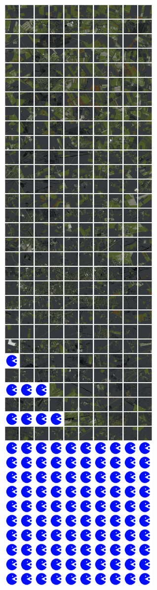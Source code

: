 <html>
<div>
<img src="https://github.com/HakkaTjakka/NL_TILE_MAP/blob/main/18/607/-1033/r.6070.-10330.png" height="44" width="44">
<img src="https://github.com/HakkaTjakka/NL_TILE_MAP/blob/main/18/607/-1033/r.6071.-10330.png" height="44" width="44">
<img src="https://github.com/HakkaTjakka/NL_TILE_MAP/blob/main/18/607/-1033/r.6072.-10330.png" height="44" width="44">
<img src="https://github.com/HakkaTjakka/NL_TILE_MAP/blob/main/18/607/-1033/r.6073.-10330.png" height="44" width="44">
<img src="https://github.com/HakkaTjakka/NL_TILE_MAP/blob/main/18/607/-1033/r.6074.-10330.png" height="44" width="44">
<img src="https://github.com/HakkaTjakka/NL_TILE_MAP/blob/main/18/607/-1033/r.6075.-10330.png" height="44" width="44">
<img src="https://github.com/HakkaTjakka/NL_TILE_MAP/blob/main/18/607/-1033/r.6076.-10330.png" height="44" width="44">
<img src="https://github.com/HakkaTjakka/NL_TILE_MAP/blob/main/18/607/-1033/r.6077.-10330.png" height="44" width="44">
<img src="https://github.com/HakkaTjakka/NL_TILE_MAP/blob/main/18/607/-1033/r.6078.-10330.png" height="44" width="44">
<img src="https://github.com/HakkaTjakka/NL_TILE_MAP/blob/main/18/607/-1033/r.6079.-10330.png" height="44" width="44">
<img src="https://github.com/HakkaTjakka/NL_TILE_MAP/blob/main/18/608/-1033/r.6080.-10330.png" height="44" width="44">
<img src="https://github.com/HakkaTjakka/NL_TILE_MAP/blob/main/18/608/-1033/r.6081.-10330.png" height="44" width="44">
<img src="https://github.com/HakkaTjakka/NL_TILE_MAP/blob/main/18/608/-1033/r.6082.-10330.png" height="44" width="44">
<img src="https://github.com/HakkaTjakka/NL_TILE_MAP/blob/main/18/608/-1033/r.6083.-10330.png" height="44" width="44">
<img src="https://github.com/HakkaTjakka/NL_TILE_MAP/blob/main/18/608/-1033/r.6084.-10330.png" height="44" width="44">
<img src="https://github.com/HakkaTjakka/NL_TILE_MAP/blob/main/18/608/-1033/r.6085.-10330.png" height="44" width="44">
<img src="https://github.com/HakkaTjakka/NL_TILE_MAP/blob/main/18/608/-1033/r.6086.-10330.png" height="44" width="44">
<img src="https://github.com/HakkaTjakka/NL_TILE_MAP/blob/main/18/608/-1033/r.6087.-10330.png" height="44" width="44">
<img src="https://github.com/HakkaTjakka/NL_TILE_MAP/blob/main/18/608/-1033/r.6088.-10330.png" height="44" width="44">
<img src="https://github.com/HakkaTjakka/NL_TILE_MAP/blob/main/18/608/-1033/r.6089.-10330.png" height="44" width="44">
<br>
<img src="https://github.com/HakkaTjakka/NL_TILE_MAP/blob/main/18/607/-1033/r.6070.-10329.png" height="44" width="44">
<img src="https://github.com/HakkaTjakka/NL_TILE_MAP/blob/main/18/607/-1033/r.6071.-10329.png" height="44" width="44">
<img src="https://github.com/HakkaTjakka/NL_TILE_MAP/blob/main/18/607/-1033/r.6072.-10329.png" height="44" width="44">
<img src="https://github.com/HakkaTjakka/NL_TILE_MAP/blob/main/18/607/-1033/r.6073.-10329.png" height="44" width="44">
<img src="https://github.com/HakkaTjakka/NL_TILE_MAP/blob/main/18/607/-1033/r.6074.-10329.png" height="44" width="44">
<img src="https://github.com/HakkaTjakka/NL_TILE_MAP/blob/main/18/607/-1033/r.6075.-10329.png" height="44" width="44">
<img src="https://github.com/HakkaTjakka/NL_TILE_MAP/blob/main/18/607/-1033/r.6076.-10329.png" height="44" width="44">
<img src="https://github.com/HakkaTjakka/NL_TILE_MAP/blob/main/18/607/-1033/r.6077.-10329.png" height="44" width="44">
<img src="https://github.com/HakkaTjakka/NL_TILE_MAP/blob/main/18/607/-1033/r.6078.-10329.png" height="44" width="44">
<img src="https://github.com/HakkaTjakka/NL_TILE_MAP/blob/main/18/607/-1033/r.6079.-10329.png" height="44" width="44">
<img src="https://github.com/HakkaTjakka/NL_TILE_MAP/blob/main/18/608/-1033/r.6080.-10329.png" height="44" width="44">
<img src="https://github.com/HakkaTjakka/NL_TILE_MAP/blob/main/18/608/-1033/r.6081.-10329.png" height="44" width="44">
<img src="https://github.com/HakkaTjakka/NL_TILE_MAP/blob/main/18/608/-1033/r.6082.-10329.png" height="44" width="44">
<img src="https://github.com/HakkaTjakka/NL_TILE_MAP/blob/main/18/608/-1033/r.6083.-10329.png" height="44" width="44">
<img src="https://github.com/HakkaTjakka/NL_TILE_MAP/blob/main/18/608/-1033/r.6084.-10329.png" height="44" width="44">
<img src="https://github.com/HakkaTjakka/NL_TILE_MAP/blob/main/18/608/-1033/r.6085.-10329.png" height="44" width="44">
<img src="https://github.com/HakkaTjakka/NL_TILE_MAP/blob/main/18/608/-1033/r.6086.-10329.png" height="44" width="44">
<img src="https://github.com/HakkaTjakka/NL_TILE_MAP/blob/main/18/608/-1033/r.6087.-10329.png" height="44" width="44">
<img src="https://github.com/HakkaTjakka/NL_TILE_MAP/blob/main/18/608/-1033/r.6088.-10329.png" height="44" width="44">
<img src="https://github.com/HakkaTjakka/NL_TILE_MAP/blob/main/18/608/-1033/r.6089.-10329.png" height="44" width="44">
<br>
<img src="https://github.com/HakkaTjakka/NL_TILE_MAP/blob/main/18/607/-1033/r.6070.-10328.png" height="44" width="44">
<img src="https://github.com/HakkaTjakka/NL_TILE_MAP/blob/main/18/607/-1033/r.6071.-10328.png" height="44" width="44">
<img src="https://github.com/HakkaTjakka/NL_TILE_MAP/blob/main/18/607/-1033/r.6072.-10328.png" height="44" width="44">
<img src="https://github.com/HakkaTjakka/NL_TILE_MAP/blob/main/18/607/-1033/r.6073.-10328.png" height="44" width="44">
<img src="https://github.com/HakkaTjakka/NL_TILE_MAP/blob/main/18/607/-1033/r.6074.-10328.png" height="44" width="44">
<img src="https://github.com/HakkaTjakka/NL_TILE_MAP/blob/main/18/607/-1033/r.6075.-10328.png" height="44" width="44">
<img src="https://github.com/HakkaTjakka/NL_TILE_MAP/blob/main/18/607/-1033/r.6076.-10328.png" height="44" width="44">
<img src="https://github.com/HakkaTjakka/NL_TILE_MAP/blob/main/18/607/-1033/r.6077.-10328.png" height="44" width="44">
<img src="https://github.com/HakkaTjakka/NL_TILE_MAP/blob/main/18/607/-1033/r.6078.-10328.png" height="44" width="44">
<img src="https://github.com/HakkaTjakka/NL_TILE_MAP/blob/main/18/607/-1033/r.6079.-10328.png" height="44" width="44">
<img src="https://github.com/HakkaTjakka/NL_TILE_MAP/blob/main/18/608/-1033/r.6080.-10328.png" height="44" width="44">
<img src="https://github.com/HakkaTjakka/NL_TILE_MAP/blob/main/18/608/-1033/r.6081.-10328.png" height="44" width="44">
<img src="https://github.com/HakkaTjakka/NL_TILE_MAP/blob/main/18/608/-1033/r.6082.-10328.png" height="44" width="44">
<img src="https://github.com/HakkaTjakka/NL_TILE_MAP/blob/main/18/608/-1033/r.6083.-10328.png" height="44" width="44">
<img src="https://github.com/HakkaTjakka/NL_TILE_MAP/blob/main/18/608/-1033/r.6084.-10328.png" height="44" width="44">
<img src="https://github.com/HakkaTjakka/NL_TILE_MAP/blob/main/18/608/-1033/r.6085.-10328.png" height="44" width="44">
<img src="https://github.com/HakkaTjakka/NL_TILE_MAP/blob/main/18/608/-1033/r.6086.-10328.png" height="44" width="44">
<img src="https://github.com/HakkaTjakka/NL_TILE_MAP/blob/main/18/608/-1033/r.6087.-10328.png" height="44" width="44">
<img src="https://github.com/HakkaTjakka/NL_TILE_MAP/blob/main/18/608/-1033/r.6088.-10328.png" height="44" width="44">
<img src="https://github.com/HakkaTjakka/NL_TILE_MAP/blob/main/18/608/-1033/r.6089.-10328.png" height="44" width="44">
<br>
<img src="https://github.com/HakkaTjakka/NL_TILE_MAP/blob/main/18/607/-1033/r.6070.-10327.png" height="44" width="44">
<img src="https://github.com/HakkaTjakka/NL_TILE_MAP/blob/main/18/607/-1033/r.6071.-10327.png" height="44" width="44">
<img src="https://github.com/HakkaTjakka/NL_TILE_MAP/blob/main/18/607/-1033/r.6072.-10327.png" height="44" width="44">
<img src="https://github.com/HakkaTjakka/NL_TILE_MAP/blob/main/18/607/-1033/r.6073.-10327.png" height="44" width="44">
<img src="https://github.com/HakkaTjakka/NL_TILE_MAP/blob/main/18/607/-1033/r.6074.-10327.png" height="44" width="44">
<img src="https://github.com/HakkaTjakka/NL_TILE_MAP/blob/main/18/607/-1033/r.6075.-10327.png" height="44" width="44">
<img src="https://github.com/HakkaTjakka/NL_TILE_MAP/blob/main/18/607/-1033/r.6076.-10327.png" height="44" width="44">
<img src="https://github.com/HakkaTjakka/NL_TILE_MAP/blob/main/18/607/-1033/r.6077.-10327.png" height="44" width="44">
<img src="https://github.com/HakkaTjakka/NL_TILE_MAP/blob/main/18/607/-1033/r.6078.-10327.png" height="44" width="44">
<img src="https://github.com/HakkaTjakka/NL_TILE_MAP/blob/main/18/607/-1033/r.6079.-10327.png" height="44" width="44">
<img src="https://github.com/HakkaTjakka/NL_TILE_MAP/blob/main/18/608/-1033/r.6080.-10327.png" height="44" width="44">
<img src="https://github.com/HakkaTjakka/NL_TILE_MAP/blob/main/18/608/-1033/r.6081.-10327.png" height="44" width="44">
<img src="https://github.com/HakkaTjakka/NL_TILE_MAP/blob/main/18/608/-1033/r.6082.-10327.png" height="44" width="44">
<img src="https://github.com/HakkaTjakka/NL_TILE_MAP/blob/main/18/608/-1033/r.6083.-10327.png" height="44" width="44">
<img src="https://github.com/HakkaTjakka/NL_TILE_MAP/blob/main/18/608/-1033/r.6084.-10327.png" height="44" width="44">
<img src="https://github.com/HakkaTjakka/NL_TILE_MAP/blob/main/18/608/-1033/r.6085.-10327.png" height="44" width="44">
<img src="https://github.com/HakkaTjakka/NL_TILE_MAP/blob/main/18/608/-1033/r.6086.-10327.png" height="44" width="44">
<img src="https://github.com/HakkaTjakka/NL_TILE_MAP/blob/main/18/608/-1033/r.6087.-10327.png" height="44" width="44">
<img src="https://github.com/HakkaTjakka/NL_TILE_MAP/blob/main/18/608/-1033/r.6088.-10327.png" height="44" width="44">
<img src="https://github.com/HakkaTjakka/NL_TILE_MAP/blob/main/18/608/-1033/r.6089.-10327.png" height="44" width="44">
<br>
<img src="https://github.com/HakkaTjakka/NL_TILE_MAP/blob/main/18/607/-1033/r.6070.-10326.png" height="44" width="44">
<img src="https://github.com/HakkaTjakka/NL_TILE_MAP/blob/main/18/607/-1033/r.6071.-10326.png" height="44" width="44">
<img src="https://github.com/HakkaTjakka/NL_TILE_MAP/blob/main/18/607/-1033/r.6072.-10326.png" height="44" width="44">
<img src="https://github.com/HakkaTjakka/NL_TILE_MAP/blob/main/18/607/-1033/r.6073.-10326.png" height="44" width="44">
<img src="https://github.com/HakkaTjakka/NL_TILE_MAP/blob/main/18/607/-1033/r.6074.-10326.png" height="44" width="44">
<img src="https://github.com/HakkaTjakka/NL_TILE_MAP/blob/main/18/607/-1033/r.6075.-10326.png" height="44" width="44">
<img src="https://github.com/HakkaTjakka/NL_TILE_MAP/blob/main/18/607/-1033/r.6076.-10326.png" height="44" width="44">
<img src="https://github.com/HakkaTjakka/NL_TILE_MAP/blob/main/18/607/-1033/r.6077.-10326.png" height="44" width="44">
<img src="https://github.com/HakkaTjakka/NL_TILE_MAP/blob/main/18/607/-1033/r.6078.-10326.png" height="44" width="44">
<img src="https://github.com/HakkaTjakka/NL_TILE_MAP/blob/main/18/607/-1033/r.6079.-10326.png" height="44" width="44">
<img src="https://github.com/HakkaTjakka/NL_TILE_MAP/blob/main/18/608/-1033/r.6080.-10326.png" height="44" width="44">
<img src="https://github.com/HakkaTjakka/NL_TILE_MAP/blob/main/18/608/-1033/r.6081.-10326.png" height="44" width="44">
<img src="https://github.com/HakkaTjakka/NL_TILE_MAP/blob/main/18/608/-1033/r.6082.-10326.png" height="44" width="44">
<img src="https://github.com/HakkaTjakka/NL_TILE_MAP/blob/main/18/608/-1033/r.6083.-10326.png" height="44" width="44">
<img src="https://github.com/HakkaTjakka/NL_TILE_MAP/blob/main/18/608/-1033/r.6084.-10326.png" height="44" width="44">
<img src="https://github.com/HakkaTjakka/NL_TILE_MAP/blob/main/18/608/-1033/r.6085.-10326.png" height="44" width="44">
<img src="https://github.com/HakkaTjakka/NL_TILE_MAP/blob/main/18/608/-1033/r.6086.-10326.png" height="44" width="44">
<img src="https://github.com/HakkaTjakka/NL_TILE_MAP/blob/main/18/608/-1033/r.6087.-10326.png" height="44" width="44">
<img src="https://github.com/HakkaTjakka/NL_TILE_MAP/blob/main/18/608/-1033/r.6088.-10326.png" height="44" width="44">
<img src="https://github.com/HakkaTjakka/NL_TILE_MAP/blob/main/18/608/-1033/r.6089.-10326.png" height="44" width="44">
<br>
<img src="https://github.com/HakkaTjakka/NL_TILE_MAP/blob/main/18/607/-1033/r.6070.-10325.png" height="44" width="44">
<img src="https://github.com/HakkaTjakka/NL_TILE_MAP/blob/main/18/607/-1033/r.6071.-10325.png" height="44" width="44">
<img src="https://github.com/HakkaTjakka/NL_TILE_MAP/blob/main/18/607/-1033/r.6072.-10325.png" height="44" width="44">
<img src="https://github.com/HakkaTjakka/NL_TILE_MAP/blob/main/18/607/-1033/r.6073.-10325.png" height="44" width="44">
<img src="https://github.com/HakkaTjakka/NL_TILE_MAP/blob/main/18/607/-1033/r.6074.-10325.png" height="44" width="44">
<img src="https://github.com/HakkaTjakka/NL_TILE_MAP/blob/main/18/607/-1033/r.6075.-10325.png" height="44" width="44">
<img src="https://github.com/HakkaTjakka/NL_TILE_MAP/blob/main/18/607/-1033/r.6076.-10325.png" height="44" width="44">
<img src="https://github.com/HakkaTjakka/NL_TILE_MAP/blob/main/18/607/-1033/r.6077.-10325.png" height="44" width="44">
<img src="https://github.com/HakkaTjakka/NL_TILE_MAP/blob/main/18/607/-1033/r.6078.-10325.png" height="44" width="44">
<img src="https://github.com/HakkaTjakka/NL_TILE_MAP/blob/main/18/607/-1033/r.6079.-10325.png" height="44" width="44">
<img src="https://github.com/HakkaTjakka/NL_TILE_MAP/blob/main/18/608/-1033/r.6080.-10325.png" height="44" width="44">
<img src="https://github.com/HakkaTjakka/NL_TILE_MAP/blob/main/18/608/-1033/r.6081.-10325.png" height="44" width="44">
<img src="https://github.com/HakkaTjakka/NL_TILE_MAP/blob/main/18/608/-1033/r.6082.-10325.png" height="44" width="44">
<img src="https://github.com/HakkaTjakka/NL_TILE_MAP/blob/main/18/608/-1033/r.6083.-10325.png" height="44" width="44">
<img src="https://github.com/HakkaTjakka/NL_TILE_MAP/blob/main/18/608/-1033/r.6084.-10325.png" height="44" width="44">
<img src="https://github.com/HakkaTjakka/NL_TILE_MAP/blob/main/18/608/-1033/r.6085.-10325.png" height="44" width="44">
<img src="https://github.com/HakkaTjakka/NL_TILE_MAP/blob/main/18/608/-1033/r.6086.-10325.png" height="44" width="44">
<img src="https://github.com/HakkaTjakka/NL_TILE_MAP/blob/main/18/608/-1033/r.6087.-10325.png" height="44" width="44">
<img src="https://github.com/HakkaTjakka/NL_TILE_MAP/blob/main/18/608/-1033/r.6088.-10325.png" height="44" width="44">
<img src="https://github.com/HakkaTjakka/NL_TILE_MAP/blob/main/18/608/-1033/r.6089.-10325.png" height="44" width="44">
<br>
<img src="https://github.com/HakkaTjakka/NL_TILE_MAP/blob/main/18/607/-1033/r.6070.-10324.png" height="44" width="44">
<img src="https://github.com/HakkaTjakka/NL_TILE_MAP/blob/main/18/607/-1033/r.6071.-10324.png" height="44" width="44">
<img src="https://github.com/HakkaTjakka/NL_TILE_MAP/blob/main/18/607/-1033/r.6072.-10324.png" height="44" width="44">
<img src="https://github.com/HakkaTjakka/NL_TILE_MAP/blob/main/18/607/-1033/r.6073.-10324.png" height="44" width="44">
<img src="https://github.com/HakkaTjakka/NL_TILE_MAP/blob/main/18/607/-1033/r.6074.-10324.png" height="44" width="44">
<img src="https://github.com/HakkaTjakka/NL_TILE_MAP/blob/main/18/607/-1033/r.6075.-10324.png" height="44" width="44">
<img src="https://github.com/HakkaTjakka/NL_TILE_MAP/blob/main/18/607/-1033/r.6076.-10324.png" height="44" width="44">
<img src="https://github.com/HakkaTjakka/NL_TILE_MAP/blob/main/18/607/-1033/r.6077.-10324.png" height="44" width="44">
<img src="https://github.com/HakkaTjakka/NL_TILE_MAP/blob/main/18/607/-1033/r.6078.-10324.png" height="44" width="44">
<img src="https://github.com/HakkaTjakka/NL_TILE_MAP/blob/main/18/607/-1033/r.6079.-10324.png" height="44" width="44">
<img src="https://github.com/HakkaTjakka/NL_TILE_MAP/blob/main/18/608/-1033/r.6080.-10324.png" height="44" width="44">
<img src="https://github.com/HakkaTjakka/NL_TILE_MAP/blob/main/18/608/-1033/r.6081.-10324.png" height="44" width="44">
<img src="https://github.com/HakkaTjakka/NL_TILE_MAP/blob/main/18/608/-1033/r.6082.-10324.png" height="44" width="44">
<img src="https://github.com/HakkaTjakka/NL_TILE_MAP/blob/main/18/608/-1033/r.6083.-10324.png" height="44" width="44">
<img src="https://github.com/HakkaTjakka/NL_TILE_MAP/blob/main/18/608/-1033/r.6084.-10324.png" height="44" width="44">
<img src="https://github.com/HakkaTjakka/NL_TILE_MAP/blob/main/18/608/-1033/r.6085.-10324.png" height="44" width="44">
<img src="https://github.com/HakkaTjakka/NL_TILE_MAP/blob/main/18/608/-1033/r.6086.-10324.png" height="44" width="44">
<img src="https://github.com/HakkaTjakka/NL_TILE_MAP/blob/main/18/608/-1033/r.6087.-10324.png" height="44" width="44">
<img src="https://github.com/HakkaTjakka/NL_TILE_MAP/blob/main/18/608/-1033/r.6088.-10324.png" height="44" width="44">
<img src="https://github.com/HakkaTjakka/NL_TILE_MAP/blob/main/18/608/-1033/r.6089.-10324.png" height="44" width="44">
<br>
<img src="https://github.com/HakkaTjakka/NL_TILE_MAP/blob/main/18/607/-1033/r.6070.-10323.png" height="44" width="44">
<img src="https://github.com/HakkaTjakka/NL_TILE_MAP/blob/main/18/607/-1033/r.6071.-10323.png" height="44" width="44">
<img src="https://github.com/HakkaTjakka/NL_TILE_MAP/blob/main/18/607/-1033/r.6072.-10323.png" height="44" width="44">
<img src="https://github.com/HakkaTjakka/NL_TILE_MAP/blob/main/18/607/-1033/r.6073.-10323.png" height="44" width="44">
<img src="https://github.com/HakkaTjakka/NL_TILE_MAP/blob/main/18/607/-1033/r.6074.-10323.png" height="44" width="44">
<img src="https://github.com/HakkaTjakka/NL_TILE_MAP/blob/main/18/607/-1033/r.6075.-10323.png" height="44" width="44">
<img src="https://github.com/HakkaTjakka/NL_TILE_MAP/blob/main/18/607/-1033/r.6076.-10323.png" height="44" width="44">
<img src="https://github.com/HakkaTjakka/NL_TILE_MAP/blob/main/18/607/-1033/r.6077.-10323.png" height="44" width="44">
<img src="https://github.com/HakkaTjakka/NL_TILE_MAP/blob/main/18/607/-1033/r.6078.-10323.png" height="44" width="44">
<img src="https://github.com/HakkaTjakka/NL_TILE_MAP/blob/main/18/607/-1033/r.6079.-10323.png" height="44" width="44">
<img src="https://github.com/HakkaTjakka/NL_TILE_MAP/blob/main/18/608/-1033/r.6080.-10323.png" height="44" width="44">
<img src="https://github.com/HakkaTjakka/NL_TILE_MAP/blob/main/18/608/-1033/r.6081.-10323.png" height="44" width="44">
<img src="https://github.com/HakkaTjakka/NL_TILE_MAP/blob/main/18/608/-1033/r.6082.-10323.png" height="44" width="44">
<img src="https://github.com/HakkaTjakka/NL_TILE_MAP/blob/main/18/608/-1033/r.6083.-10323.png" height="44" width="44">
<img src="https://github.com/HakkaTjakka/NL_TILE_MAP/blob/main/18/608/-1033/r.6084.-10323.png" height="44" width="44">
<img src="https://github.com/HakkaTjakka/NL_TILE_MAP/blob/main/18/608/-1033/r.6085.-10323.png" height="44" width="44">
<img src="https://github.com/HakkaTjakka/NL_TILE_MAP/blob/main/18/608/-1033/r.6086.-10323.png" height="44" width="44">
<img src="https://github.com/HakkaTjakka/NL_TILE_MAP/blob/main/18/608/-1033/r.6087.-10323.png" height="44" width="44">
<img src="https://github.com/HakkaTjakka/NL_TILE_MAP/blob/main/18/608/-1033/r.6088.-10323.png" height="44" width="44">
<img src="https://github.com/HakkaTjakka/NL_TILE_MAP/blob/main/18/608/-1033/r.6089.-10323.png" height="44" width="44">
<br>
<img src="https://github.com/HakkaTjakka/NL_TILE_MAP/blob/main/18/607/-1033/r.6070.-10322.png" height="44" width="44">
<img src="https://github.com/HakkaTjakka/NL_TILE_MAP/blob/main/18/607/-1033/r.6071.-10322.png" height="44" width="44">
<img src="https://github.com/HakkaTjakka/NL_TILE_MAP/blob/main/18/607/-1033/r.6072.-10322.png" height="44" width="44">
<img src="https://github.com/HakkaTjakka/NL_TILE_MAP/blob/main/18/607/-1033/r.6073.-10322.png" height="44" width="44">
<img src="https://github.com/HakkaTjakka/NL_TILE_MAP/blob/main/18/607/-1033/r.6074.-10322.png" height="44" width="44">
<img src="https://github.com/HakkaTjakka/NL_TILE_MAP/blob/main/18/607/-1033/r.6075.-10322.png" height="44" width="44">
<img src="https://github.com/HakkaTjakka/NL_TILE_MAP/blob/main/18/607/-1033/r.6076.-10322.png" height="44" width="44">
<img src="https://github.com/HakkaTjakka/NL_TILE_MAP/blob/main/18/607/-1033/r.6077.-10322.png" height="44" width="44">
<img src="https://github.com/HakkaTjakka/NL_TILE_MAP/blob/main/18/607/-1033/r.6078.-10322.png" height="44" width="44">
<img src="https://github.com/HakkaTjakka/NL_TILE_MAP/blob/main/18/607/-1033/r.6079.-10322.png" height="44" width="44">
<img src="https://github.com/HakkaTjakka/NL_TILE_MAP/blob/main/18/608/-1033/r.6080.-10322.png" height="44" width="44">
<img src="https://github.com/HakkaTjakka/NL_TILE_MAP/blob/main/18/608/-1033/r.6081.-10322.png" height="44" width="44">
<img src="https://github.com/HakkaTjakka/NL_TILE_MAP/blob/main/18/608/-1033/r.6082.-10322.png" height="44" width="44">
<img src="https://github.com/HakkaTjakka/NL_TILE_MAP/blob/main/18/608/-1033/r.6083.-10322.png" height="44" width="44">
<img src="https://github.com/HakkaTjakka/NL_TILE_MAP/blob/main/18/608/-1033/r.6084.-10322.png" height="44" width="44">
<img src="https://github.com/HakkaTjakka/NL_TILE_MAP/blob/main/18/608/-1033/r.6085.-10322.png" height="44" width="44">
<img src="https://github.com/HakkaTjakka/NL_TILE_MAP/blob/main/18/608/-1033/r.6086.-10322.png" height="44" width="44">
<img src="https://github.com/HakkaTjakka/NL_TILE_MAP/blob/main/18/608/-1033/r.6087.-10322.png" height="44" width="44">
<img src="https://github.com/HakkaTjakka/NL_TILE_MAP/blob/main/18/608/-1033/r.6088.-10322.png" height="44" width="44">
<img src="https://github.com/HakkaTjakka/NL_TILE_MAP/blob/main/18/608/-1033/r.6089.-10322.png" height="44" width="44">
<br>
<img src="https://github.com/HakkaTjakka/NL_TILE_MAP/blob/main/18/607/-1033/r.6070.-10321.png" height="44" width="44">
<img src="https://github.com/HakkaTjakka/NL_TILE_MAP/blob/main/18/607/-1033/r.6071.-10321.png" height="44" width="44">
<img src="https://github.com/HakkaTjakka/NL_TILE_MAP/blob/main/18/607/-1033/r.6072.-10321.png" height="44" width="44">
<img src="https://github.com/HakkaTjakka/NL_TILE_MAP/blob/main/18/607/-1033/r.6073.-10321.png" height="44" width="44">
<img src="https://github.com/HakkaTjakka/NL_TILE_MAP/blob/main/18/607/-1033/r.6074.-10321.png" height="44" width="44">
<img src="https://github.com/HakkaTjakka/NL_TILE_MAP/blob/main/18/607/-1033/r.6075.-10321.png" height="44" width="44">
<img src="https://github.com/HakkaTjakka/NL_TILE_MAP/blob/main/18/607/-1033/r.6076.-10321.png" height="44" width="44">
<img src="https://github.com/HakkaTjakka/NL_TILE_MAP/blob/main/18/607/-1033/r.6077.-10321.png" height="44" width="44">
<img src="https://github.com/HakkaTjakka/NL_TILE_MAP/blob/main/18/607/-1033/r.6078.-10321.png" height="44" width="44">
<img src="https://github.com/HakkaTjakka/NL_TILE_MAP/blob/main/18/607/-1033/r.6079.-10321.png" height="44" width="44">
<img src="https://github.com/HakkaTjakka/NL_TILE_MAP/blob/main/18/608/-1033/r.6080.-10321.png" height="44" width="44">
<img src="https://github.com/HakkaTjakka/NL_TILE_MAP/blob/main/18/608/-1033/r.6081.-10321.png" height="44" width="44">
<img src="https://github.com/HakkaTjakka/NL_TILE_MAP/blob/main/18/608/-1033/r.6082.-10321.png" height="44" width="44">
<img src="https://github.com/HakkaTjakka/NL_TILE_MAP/blob/main/18/608/-1033/r.6083.-10321.png" height="44" width="44">
<img src="https://github.com/HakkaTjakka/NL_TILE_MAP/blob/main/18/608/-1033/r.6084.-10321.png" height="44" width="44">
<img src="https://github.com/HakkaTjakka/NL_TILE_MAP/blob/main/18/608/-1033/r.6085.-10321.png" height="44" width="44">
<img src="https://github.com/HakkaTjakka/NL_TILE_MAP/blob/main/18/608/-1033/r.6086.-10321.png" height="44" width="44">
<img src="https://github.com/HakkaTjakka/NL_TILE_MAP/blob/main/18/608/-1033/r.6087.-10321.png" height="44" width="44">
<img src="https://github.com/HakkaTjakka/NL_TILE_MAP/blob/main/18/608/-1033/r.6088.-10321.png" height="44" width="44">
<img src="https://github.com/HakkaTjakka/NL_TILE_MAP/blob/main/18/608/-1033/r.6089.-10321.png" height="44" width="44">
<br>
<img src="https://github.com/HakkaTjakka/NL_TILE_MAP/blob/main/18/607/-1032/r.6070.-10320.png" height="44" width="44">
<img src="https://github.com/HakkaTjakka/NL_TILE_MAP/blob/main/18/607/-1032/r.6071.-10320.png" height="44" width="44">
<img src="https://github.com/HakkaTjakka/NL_TILE_MAP/blob/main/18/607/-1032/r.6072.-10320.png" height="44" width="44">
<img src="https://github.com/HakkaTjakka/NL_TILE_MAP/blob/main/18/607/-1032/r.6073.-10320.png" height="44" width="44">
<img src="https://github.com/HakkaTjakka/NL_TILE_MAP/blob/main/18/607/-1032/r.6074.-10320.png" height="44" width="44">
<img src="https://github.com/HakkaTjakka/NL_TILE_MAP/blob/main/18/607/-1032/r.6075.-10320.png" height="44" width="44">
<img src="https://github.com/HakkaTjakka/NL_TILE_MAP/blob/main/18/607/-1032/r.6076.-10320.png" height="44" width="44">
<img src="https://github.com/HakkaTjakka/NL_TILE_MAP/blob/main/18/607/-1032/r.6077.-10320.png" height="44" width="44">
<img src="https://github.com/HakkaTjakka/NL_TILE_MAP/blob/main/18/607/-1032/r.6078.-10320.png" height="44" width="44">
<img src="https://github.com/HakkaTjakka/NL_TILE_MAP/blob/main/18/607/-1032/r.6079.-10320.png" height="44" width="44">
<img src="https://github.com/HakkaTjakka/NL_TILE_MAP/blob/main/18/608/-1032/r.6080.-10320.png" height="44" width="44">
<img src="https://github.com/HakkaTjakka/NL_TILE_MAP/blob/main/18/608/-1032/r.6081.-10320.png" height="44" width="44">
<img src="https://github.com/HakkaTjakka/NL_TILE_MAP/blob/main/18/608/-1032/r.6082.-10320.png" height="44" width="44">
<img src="https://github.com/HakkaTjakka/NL_TILE_MAP/blob/main/18/608/-1032/r.6083.-10320.png" height="44" width="44">
<img src="https://github.com/HakkaTjakka/NL_TILE_MAP/blob/main/18/608/-1032/r.6084.-10320.png" height="44" width="44">
<img src="https://github.com/HakkaTjakka/NL_TILE_MAP/blob/main/18/608/-1032/r.6085.-10320.png" height="44" width="44">
<img src="https://github.com/HakkaTjakka/NL_TILE_MAP/blob/main/18/608/-1032/r.6086.-10320.png" height="44" width="44">
<img src="https://github.com/HakkaTjakka/NL_TILE_MAP/blob/main/18/608/-1032/r.6087.-10320.png" height="44" width="44">
<img src="https://github.com/HakkaTjakka/NL_TILE_MAP/blob/main/18/608/-1032/r.6088.-10320.png" height="44" width="44">
<img src="https://github.com/HakkaTjakka/NL_TILE_MAP/blob/main/18/608/-1032/r.6089.-10320.png" height="44" width="44">
<br>
<img src="https://github.com/HakkaTjakka/NL_TILE_MAP/blob/main/18/607/-1032/r.6070.-10319.png" height="44" width="44">
<img src="https://github.com/HakkaTjakka/NL_TILE_MAP/blob/main/18/607/-1032/r.6071.-10319.png" height="44" width="44">
<img src="https://github.com/HakkaTjakka/NL_TILE_MAP/blob/main/18/607/-1032/r.6072.-10319.png" height="44" width="44">
<img src="https://github.com/HakkaTjakka/NL_TILE_MAP/blob/main/18/607/-1032/r.6073.-10319.png" height="44" width="44">
<img src="https://github.com/HakkaTjakka/NL_TILE_MAP/blob/main/18/607/-1032/r.6074.-10319.png" height="44" width="44">
<img src="https://github.com/HakkaTjakka/NL_TILE_MAP/blob/main/18/607/-1032/r.6075.-10319.png" height="44" width="44">
<img src="https://github.com/HakkaTjakka/NL_TILE_MAP/blob/main/18/607/-1032/r.6076.-10319.png" height="44" width="44">
<img src="https://github.com/HakkaTjakka/NL_TILE_MAP/blob/main/18/607/-1032/r.6077.-10319.png" height="44" width="44">
<img src="https://github.com/HakkaTjakka/NL_TILE_MAP/blob/main/18/607/-1032/r.6078.-10319.png" height="44" width="44">
<img src="https://github.com/HakkaTjakka/NL_TILE_MAP/blob/main/18/607/-1032/r.6079.-10319.png" height="44" width="44">
<img src="https://github.com/HakkaTjakka/NL_TILE_MAP/blob/main/18/608/-1032/r.6080.-10319.png" height="44" width="44">
<img src="https://github.com/HakkaTjakka/NL_TILE_MAP/blob/main/18/608/-1032/r.6081.-10319.png" height="44" width="44">
<img src="https://github.com/HakkaTjakka/NL_TILE_MAP/blob/main/18/608/-1032/r.6082.-10319.png" height="44" width="44">
<img src="https://github.com/HakkaTjakka/NL_TILE_MAP/blob/main/18/608/-1032/r.6083.-10319.png" height="44" width="44">
<img src="https://github.com/HakkaTjakka/NL_TILE_MAP/blob/main/18/608/-1032/r.6084.-10319.png" height="44" width="44">
<img src="https://github.com/HakkaTjakka/NL_TILE_MAP/blob/main/18/608/-1032/r.6085.-10319.png" height="44" width="44">
<img src="https://github.com/HakkaTjakka/NL_TILE_MAP/blob/main/18/608/-1032/r.6086.-10319.png" height="44" width="44">
<img src="https://github.com/HakkaTjakka/NL_TILE_MAP/blob/main/18/608/-1032/r.6087.-10319.png" height="44" width="44">
<img src="https://github.com/HakkaTjakka/NL_TILE_MAP/blob/main/18/608/-1032/r.6088.-10319.png" height="44" width="44">
<img src="https://github.com/HakkaTjakka/NL_TILE_MAP/blob/main/18/608/-1032/r.6089.-10319.png" height="44" width="44">
<br>
<img src="https://github.com/HakkaTjakka/NL_TILE_MAP/blob/main/source.png" height="44" width="44">
<img src="https://github.com/HakkaTjakka/NL_TILE_MAP/blob/main/18/607/-1032/r.6071.-10318.png" height="44" width="44">
<img src="https://github.com/HakkaTjakka/NL_TILE_MAP/blob/main/18/607/-1032/r.6072.-10318.png" height="44" width="44">
<img src="https://github.com/HakkaTjakka/NL_TILE_MAP/blob/main/18/607/-1032/r.6073.-10318.png" height="44" width="44">
<img src="https://github.com/HakkaTjakka/NL_TILE_MAP/blob/main/18/607/-1032/r.6074.-10318.png" height="44" width="44">
<img src="https://github.com/HakkaTjakka/NL_TILE_MAP/blob/main/18/607/-1032/r.6075.-10318.png" height="44" width="44">
<img src="https://github.com/HakkaTjakka/NL_TILE_MAP/blob/main/18/607/-1032/r.6076.-10318.png" height="44" width="44">
<img src="https://github.com/HakkaTjakka/NL_TILE_MAP/blob/main/18/607/-1032/r.6077.-10318.png" height="44" width="44">
<img src="https://github.com/HakkaTjakka/NL_TILE_MAP/blob/main/18/607/-1032/r.6078.-10318.png" height="44" width="44">
<img src="https://github.com/HakkaTjakka/NL_TILE_MAP/blob/main/18/607/-1032/r.6079.-10318.png" height="44" width="44">
<img src="https://github.com/HakkaTjakka/NL_TILE_MAP/blob/main/18/608/-1032/r.6080.-10318.png" height="44" width="44">
<img src="https://github.com/HakkaTjakka/NL_TILE_MAP/blob/main/18/608/-1032/r.6081.-10318.png" height="44" width="44">
<img src="https://github.com/HakkaTjakka/NL_TILE_MAP/blob/main/18/608/-1032/r.6082.-10318.png" height="44" width="44">
<img src="https://github.com/HakkaTjakka/NL_TILE_MAP/blob/main/18/608/-1032/r.6083.-10318.png" height="44" width="44">
<img src="https://github.com/HakkaTjakka/NL_TILE_MAP/blob/main/18/608/-1032/r.6084.-10318.png" height="44" width="44">
<img src="https://github.com/HakkaTjakka/NL_TILE_MAP/blob/main/18/608/-1032/r.6085.-10318.png" height="44" width="44">
<img src="https://github.com/HakkaTjakka/NL_TILE_MAP/blob/main/18/608/-1032/r.6086.-10318.png" height="44" width="44">
<img src="https://github.com/HakkaTjakka/NL_TILE_MAP/blob/main/18/608/-1032/r.6087.-10318.png" height="44" width="44">
<img src="https://github.com/HakkaTjakka/NL_TILE_MAP/blob/main/18/608/-1032/r.6088.-10318.png" height="44" width="44">
<img src="https://github.com/HakkaTjakka/NL_TILE_MAP/blob/main/18/608/-1032/r.6089.-10318.png" height="44" width="44">
<br>
<img src="https://github.com/HakkaTjakka/NL_TILE_MAP/blob/main/source.png" height="44" width="44">
<img src="https://github.com/HakkaTjakka/NL_TILE_MAP/blob/main/source.png" height="44" width="44">
<img src="https://github.com/HakkaTjakka/NL_TILE_MAP/blob/main/source.png" height="44" width="44">
<img src="https://github.com/HakkaTjakka/NL_TILE_MAP/blob/main/18/607/-1032/r.6073.-10317.png" height="44" width="44">
<img src="https://github.com/HakkaTjakka/NL_TILE_MAP/blob/main/18/607/-1032/r.6074.-10317.png" height="44" width="44">
<img src="https://github.com/HakkaTjakka/NL_TILE_MAP/blob/main/18/607/-1032/r.6075.-10317.png" height="44" width="44">
<img src="https://github.com/HakkaTjakka/NL_TILE_MAP/blob/main/18/607/-1032/r.6076.-10317.png" height="44" width="44">
<img src="https://github.com/HakkaTjakka/NL_TILE_MAP/blob/main/18/607/-1032/r.6077.-10317.png" height="44" width="44">
<img src="https://github.com/HakkaTjakka/NL_TILE_MAP/blob/main/18/607/-1032/r.6078.-10317.png" height="44" width="44">
<img src="https://github.com/HakkaTjakka/NL_TILE_MAP/blob/main/18/607/-1032/r.6079.-10317.png" height="44" width="44">
<img src="https://github.com/HakkaTjakka/NL_TILE_MAP/blob/main/18/608/-1032/r.6080.-10317.png" height="44" width="44">
<img src="https://github.com/HakkaTjakka/NL_TILE_MAP/blob/main/18/608/-1032/r.6081.-10317.png" height="44" width="44">
<img src="https://github.com/HakkaTjakka/NL_TILE_MAP/blob/main/18/608/-1032/r.6082.-10317.png" height="44" width="44">
<img src="https://github.com/HakkaTjakka/NL_TILE_MAP/blob/main/18/608/-1032/r.6083.-10317.png" height="44" width="44">
<img src="https://github.com/HakkaTjakka/NL_TILE_MAP/blob/main/18/608/-1032/r.6084.-10317.png" height="44" width="44">
<img src="https://github.com/HakkaTjakka/NL_TILE_MAP/blob/main/18/608/-1032/r.6085.-10317.png" height="44" width="44">
<img src="https://github.com/HakkaTjakka/NL_TILE_MAP/blob/main/18/608/-1032/r.6086.-10317.png" height="44" width="44">
<img src="https://github.com/HakkaTjakka/NL_TILE_MAP/blob/main/18/608/-1032/r.6087.-10317.png" height="44" width="44">
<img src="https://github.com/HakkaTjakka/NL_TILE_MAP/blob/main/18/608/-1032/r.6088.-10317.png" height="44" width="44">
<img src="https://github.com/HakkaTjakka/NL_TILE_MAP/blob/main/18/608/-1032/r.6089.-10317.png" height="44" width="44">
<br>
<img src="https://github.com/HakkaTjakka/NL_TILE_MAP/blob/main/source.png" height="44" width="44">
<img src="https://github.com/HakkaTjakka/NL_TILE_MAP/blob/main/source.png" height="44" width="44">
<img src="https://github.com/HakkaTjakka/NL_TILE_MAP/blob/main/source.png" height="44" width="44">
<img src="https://github.com/HakkaTjakka/NL_TILE_MAP/blob/main/source.png" height="44" width="44">
<img src="https://github.com/HakkaTjakka/NL_TILE_MAP/blob/main/18/607/-1032/r.6074.-10316.png" height="44" width="44">
<img src="https://github.com/HakkaTjakka/NL_TILE_MAP/blob/main/18/607/-1032/r.6075.-10316.png" height="44" width="44">
<img src="https://github.com/HakkaTjakka/NL_TILE_MAP/blob/main/18/607/-1032/r.6076.-10316.png" height="44" width="44">
<img src="https://github.com/HakkaTjakka/NL_TILE_MAP/blob/main/18/607/-1032/r.6077.-10316.png" height="44" width="44">
<img src="https://github.com/HakkaTjakka/NL_TILE_MAP/blob/main/18/607/-1032/r.6078.-10316.png" height="44" width="44">
<img src="https://github.com/HakkaTjakka/NL_TILE_MAP/blob/main/18/607/-1032/r.6079.-10316.png" height="44" width="44">
<img src="https://github.com/HakkaTjakka/NL_TILE_MAP/blob/main/18/608/-1032/r.6080.-10316.png" height="44" width="44">
<img src="https://github.com/HakkaTjakka/NL_TILE_MAP/blob/main/18/608/-1032/r.6081.-10316.png" height="44" width="44">
<img src="https://github.com/HakkaTjakka/NL_TILE_MAP/blob/main/18/608/-1032/r.6082.-10316.png" height="44" width="44">
<img src="https://github.com/HakkaTjakka/NL_TILE_MAP/blob/main/18/608/-1032/r.6083.-10316.png" height="44" width="44">
<img src="https://github.com/HakkaTjakka/NL_TILE_MAP/blob/main/18/608/-1032/r.6084.-10316.png" height="44" width="44">
<img src="https://github.com/HakkaTjakka/NL_TILE_MAP/blob/main/18/608/-1032/r.6085.-10316.png" height="44" width="44">
<img src="https://github.com/HakkaTjakka/NL_TILE_MAP/blob/main/18/608/-1032/r.6086.-10316.png" height="44" width="44">
<img src="https://github.com/HakkaTjakka/NL_TILE_MAP/blob/main/18/608/-1032/r.6087.-10316.png" height="44" width="44">
<img src="https://github.com/HakkaTjakka/NL_TILE_MAP/blob/main/18/608/-1032/r.6088.-10316.png" height="44" width="44">
<img src="https://github.com/HakkaTjakka/NL_TILE_MAP/blob/main/18/608/-1032/r.6089.-10316.png" height="44" width="44">
<br>
<img src="https://github.com/HakkaTjakka/NL_TILE_MAP/blob/main/source.png" height="44" width="44">
<img src="https://github.com/HakkaTjakka/NL_TILE_MAP/blob/main/source.png" height="44" width="44">
<img src="https://github.com/HakkaTjakka/NL_TILE_MAP/blob/main/source.png" height="44" width="44">
<img src="https://github.com/HakkaTjakka/NL_TILE_MAP/blob/main/source.png" height="44" width="44">
<img src="https://github.com/HakkaTjakka/NL_TILE_MAP/blob/main/source.png" height="44" width="44">
<img src="https://github.com/HakkaTjakka/NL_TILE_MAP/blob/main/source.png" height="44" width="44">
<img src="https://github.com/HakkaTjakka/NL_TILE_MAP/blob/main/source.png" height="44" width="44">
<img src="https://github.com/HakkaTjakka/NL_TILE_MAP/blob/main/source.png" height="44" width="44">
<img src="https://github.com/HakkaTjakka/NL_TILE_MAP/blob/main/source.png" height="44" width="44">
<img src="https://github.com/HakkaTjakka/NL_TILE_MAP/blob/main/source.png" height="44" width="44">
<img src="https://github.com/HakkaTjakka/NL_TILE_MAP/blob/main/source.png" height="44" width="44">
<img src="https://github.com/HakkaTjakka/NL_TILE_MAP/blob/main/source.png" height="44" width="44">
<img src="https://github.com/HakkaTjakka/NL_TILE_MAP/blob/main/source.png" height="44" width="44">
<img src="https://github.com/HakkaTjakka/NL_TILE_MAP/blob/main/source.png" height="44" width="44">
<img src="https://github.com/HakkaTjakka/NL_TILE_MAP/blob/main/source.png" height="44" width="44">
<img src="https://github.com/HakkaTjakka/NL_TILE_MAP/blob/main/source.png" height="44" width="44">
<img src="https://github.com/HakkaTjakka/NL_TILE_MAP/blob/main/source.png" height="44" width="44">
<img src="https://github.com/HakkaTjakka/NL_TILE_MAP/blob/main/source.png" height="44" width="44">
<img src="https://github.com/HakkaTjakka/NL_TILE_MAP/blob/main/source.png" height="44" width="44">
<img src="https://github.com/HakkaTjakka/NL_TILE_MAP/blob/main/source.png" height="44" width="44">
<br>
<img src="https://github.com/HakkaTjakka/NL_TILE_MAP/blob/main/source.png" height="44" width="44">
<img src="https://github.com/HakkaTjakka/NL_TILE_MAP/blob/main/source.png" height="44" width="44">
<img src="https://github.com/HakkaTjakka/NL_TILE_MAP/blob/main/source.png" height="44" width="44">
<img src="https://github.com/HakkaTjakka/NL_TILE_MAP/blob/main/source.png" height="44" width="44">
<img src="https://github.com/HakkaTjakka/NL_TILE_MAP/blob/main/source.png" height="44" width="44">
<img src="https://github.com/HakkaTjakka/NL_TILE_MAP/blob/main/source.png" height="44" width="44">
<img src="https://github.com/HakkaTjakka/NL_TILE_MAP/blob/main/source.png" height="44" width="44">
<img src="https://github.com/HakkaTjakka/NL_TILE_MAP/blob/main/source.png" height="44" width="44">
<img src="https://github.com/HakkaTjakka/NL_TILE_MAP/blob/main/source.png" height="44" width="44">
<img src="https://github.com/HakkaTjakka/NL_TILE_MAP/blob/main/source.png" height="44" width="44">
<img src="https://github.com/HakkaTjakka/NL_TILE_MAP/blob/main/source.png" height="44" width="44">
<img src="https://github.com/HakkaTjakka/NL_TILE_MAP/blob/main/source.png" height="44" width="44">
<img src="https://github.com/HakkaTjakka/NL_TILE_MAP/blob/main/source.png" height="44" width="44">
<img src="https://github.com/HakkaTjakka/NL_TILE_MAP/blob/main/source.png" height="44" width="44">
<img src="https://github.com/HakkaTjakka/NL_TILE_MAP/blob/main/source.png" height="44" width="44">
<img src="https://github.com/HakkaTjakka/NL_TILE_MAP/blob/main/source.png" height="44" width="44">
<img src="https://github.com/HakkaTjakka/NL_TILE_MAP/blob/main/source.png" height="44" width="44">
<img src="https://github.com/HakkaTjakka/NL_TILE_MAP/blob/main/source.png" height="44" width="44">
<img src="https://github.com/HakkaTjakka/NL_TILE_MAP/blob/main/source.png" height="44" width="44">
<img src="https://github.com/HakkaTjakka/NL_TILE_MAP/blob/main/source.png" height="44" width="44">
<br>
<img src="https://github.com/HakkaTjakka/NL_TILE_MAP/blob/main/source.png" height="44" width="44">
<img src="https://github.com/HakkaTjakka/NL_TILE_MAP/blob/main/source.png" height="44" width="44">
<img src="https://github.com/HakkaTjakka/NL_TILE_MAP/blob/main/source.png" height="44" width="44">
<img src="https://github.com/HakkaTjakka/NL_TILE_MAP/blob/main/source.png" height="44" width="44">
<img src="https://github.com/HakkaTjakka/NL_TILE_MAP/blob/main/source.png" height="44" width="44">
<img src="https://github.com/HakkaTjakka/NL_TILE_MAP/blob/main/source.png" height="44" width="44">
<img src="https://github.com/HakkaTjakka/NL_TILE_MAP/blob/main/source.png" height="44" width="44">
<img src="https://github.com/HakkaTjakka/NL_TILE_MAP/blob/main/source.png" height="44" width="44">
<img src="https://github.com/HakkaTjakka/NL_TILE_MAP/blob/main/source.png" height="44" width="44">
<img src="https://github.com/HakkaTjakka/NL_TILE_MAP/blob/main/source.png" height="44" width="44">
<img src="https://github.com/HakkaTjakka/NL_TILE_MAP/blob/main/source.png" height="44" width="44">
<img src="https://github.com/HakkaTjakka/NL_TILE_MAP/blob/main/source.png" height="44" width="44">
<img src="https://github.com/HakkaTjakka/NL_TILE_MAP/blob/main/source.png" height="44" width="44">
<img src="https://github.com/HakkaTjakka/NL_TILE_MAP/blob/main/source.png" height="44" width="44">
<img src="https://github.com/HakkaTjakka/NL_TILE_MAP/blob/main/source.png" height="44" width="44">
<img src="https://github.com/HakkaTjakka/NL_TILE_MAP/blob/main/source.png" height="44" width="44">
<img src="https://github.com/HakkaTjakka/NL_TILE_MAP/blob/main/source.png" height="44" width="44">
<img src="https://github.com/HakkaTjakka/NL_TILE_MAP/blob/main/source.png" height="44" width="44">
<img src="https://github.com/HakkaTjakka/NL_TILE_MAP/blob/main/source.png" height="44" width="44">
<img src="https://github.com/HakkaTjakka/NL_TILE_MAP/blob/main/source.png" height="44" width="44">
<br>
<img src="https://github.com/HakkaTjakka/NL_TILE_MAP/blob/main/source.png" height="44" width="44">
<img src="https://github.com/HakkaTjakka/NL_TILE_MAP/blob/main/source.png" height="44" width="44">
<img src="https://github.com/HakkaTjakka/NL_TILE_MAP/blob/main/source.png" height="44" width="44">
<img src="https://github.com/HakkaTjakka/NL_TILE_MAP/blob/main/source.png" height="44" width="44">
<img src="https://github.com/HakkaTjakka/NL_TILE_MAP/blob/main/source.png" height="44" width="44">
<img src="https://github.com/HakkaTjakka/NL_TILE_MAP/blob/main/source.png" height="44" width="44">
<img src="https://github.com/HakkaTjakka/NL_TILE_MAP/blob/main/source.png" height="44" width="44">
<img src="https://github.com/HakkaTjakka/NL_TILE_MAP/blob/main/source.png" height="44" width="44">
<img src="https://github.com/HakkaTjakka/NL_TILE_MAP/blob/main/source.png" height="44" width="44">
<img src="https://github.com/HakkaTjakka/NL_TILE_MAP/blob/main/source.png" height="44" width="44">
<img src="https://github.com/HakkaTjakka/NL_TILE_MAP/blob/main/source.png" height="44" width="44">
<img src="https://github.com/HakkaTjakka/NL_TILE_MAP/blob/main/source.png" height="44" width="44">
<img src="https://github.com/HakkaTjakka/NL_TILE_MAP/blob/main/source.png" height="44" width="44">
<img src="https://github.com/HakkaTjakka/NL_TILE_MAP/blob/main/source.png" height="44" width="44">
<img src="https://github.com/HakkaTjakka/NL_TILE_MAP/blob/main/source.png" height="44" width="44">
<img src="https://github.com/HakkaTjakka/NL_TILE_MAP/blob/main/source.png" height="44" width="44">
<img src="https://github.com/HakkaTjakka/NL_TILE_MAP/blob/main/source.png" height="44" width="44">
<img src="https://github.com/HakkaTjakka/NL_TILE_MAP/blob/main/source.png" height="44" width="44">
<img src="https://github.com/HakkaTjakka/NL_TILE_MAP/blob/main/source.png" height="44" width="44">
<img src="https://github.com/HakkaTjakka/NL_TILE_MAP/blob/main/source.png" height="44" width="44">
<br>
<img src="https://github.com/HakkaTjakka/NL_TILE_MAP/blob/main/source.png" height="44" width="44">
<img src="https://github.com/HakkaTjakka/NL_TILE_MAP/blob/main/source.png" height="44" width="44">
<img src="https://github.com/HakkaTjakka/NL_TILE_MAP/blob/main/source.png" height="44" width="44">
<img src="https://github.com/HakkaTjakka/NL_TILE_MAP/blob/main/source.png" height="44" width="44">
<img src="https://github.com/HakkaTjakka/NL_TILE_MAP/blob/main/source.png" height="44" width="44">
<img src="https://github.com/HakkaTjakka/NL_TILE_MAP/blob/main/source.png" height="44" width="44">
<img src="https://github.com/HakkaTjakka/NL_TILE_MAP/blob/main/source.png" height="44" width="44">
<img src="https://github.com/HakkaTjakka/NL_TILE_MAP/blob/main/source.png" height="44" width="44">
<img src="https://github.com/HakkaTjakka/NL_TILE_MAP/blob/main/source.png" height="44" width="44">
<img src="https://github.com/HakkaTjakka/NL_TILE_MAP/blob/main/source.png" height="44" width="44">
<img src="https://github.com/HakkaTjakka/NL_TILE_MAP/blob/main/source.png" height="44" width="44">
<img src="https://github.com/HakkaTjakka/NL_TILE_MAP/blob/main/source.png" height="44" width="44">
<img src="https://github.com/HakkaTjakka/NL_TILE_MAP/blob/main/source.png" height="44" width="44">
<img src="https://github.com/HakkaTjakka/NL_TILE_MAP/blob/main/source.png" height="44" width="44">
<img src="https://github.com/HakkaTjakka/NL_TILE_MAP/blob/main/source.png" height="44" width="44">
<img src="https://github.com/HakkaTjakka/NL_TILE_MAP/blob/main/source.png" height="44" width="44">
<img src="https://github.com/HakkaTjakka/NL_TILE_MAP/blob/main/source.png" height="44" width="44">
<img src="https://github.com/HakkaTjakka/NL_TILE_MAP/blob/main/source.png" height="44" width="44">
<img src="https://github.com/HakkaTjakka/NL_TILE_MAP/blob/main/source.png" height="44" width="44">
<img src="https://github.com/HakkaTjakka/NL_TILE_MAP/blob/main/source.png" height="44" width="44">
<br>
</div>
</html>
